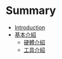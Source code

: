 # Summary

* [Introduction](README.md)
* [基本介紹](articles/Introduction/Introduction.md.md)
   * [硬體介紹](articles/Introduction/Hardware_Introduction.md)
    * [工具介紹](articles/Introduction/Tool_Introduction.md)
